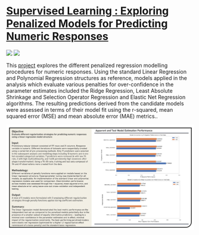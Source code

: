 # [Supervised Learning : Exploring Penalized Models for Predicting Numeric Responses](https://johnpaulinepineda.github.io/Portfolio_Project_40/)

[![](https://img.shields.io/badge/Python-black?logo=Python)](#) [![](https://img.shields.io/badge/Jupyter-black?logo=Jupyter)](#)

This [project](https://johnpaulinepineda.github.io/Portfolio_Project_40/) explores the different penalized regression modelling procedures for numeric responses. Using the standard Linear Regression and Polynomial Regression structures as reference, models applied in the analysis which evaluate various penalties for over-confidence in the parameter estimates included the Ridge Regression, Least Absolute Shrinkage and Selection Operator Regression and Elastic Net Regression algorithms. The resulting predictions derived from the candidate models were assessed in terms of their model fit using the r-squared, mean squared error (MSE) and mean absolute error (MAE) metrics..

<img src="docs/Project40_Summary.png?raw=true"/>

